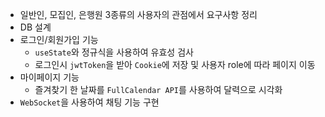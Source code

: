 - 일반인, 모집인, 은행원 3종류의 사용자의 관점에서 요구사항 정리
- DB 설계
- 로그인/회원가입 기능
  - `useState`와 정규식을 사용하여 유효성 검사
  - 로그인시 `jwtToken`을 받아 `Cookie`에 저장 및 사용자 role에 따라 페이지 이동
- 마이페이지 기능
  - 즐겨찾기 한 날짜를 `FullCalendar API`를 사용하여 달력으로 시각화
- `WebSocket`을 사용하여 채팅 기능 구현